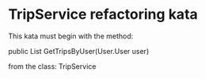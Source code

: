 TripService refactoring kata 
============================

This kata must begin with the method:

public List<Trip> GetTripsByUser(User.User user)

from the class: TripService
